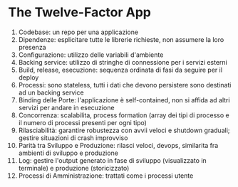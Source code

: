# The Twelve-Factor App

1. Codebase: un repo per una applicazione
2. Dipendenze: esplicitare tutte le librerie richieste, non assumere la loro presenza
3. Configurazione: utilizzo delle variabili d'ambiente
4. Backing service: utilizzo di stringhe di connessione per i servizi esterni
5. Build, release, esecuzione: sequenza ordinata di fasi da seguire per il deploy
6. Processi: sono stateless, tutti i dati che devono persistere sono destinati ad un backing service
7. Binding delle Porte: l'applicazione è self-contained, non si affida ad altri servizi per andare in esecuzione
8. Concorrenza: scalabilita, process formation (array dei tipi di processo e il numero di processi presenti per ogni tipo)
9. Rilasciabilità: garantire robustezza con avvii veloci e shutdown graduali; gestire situazioni di crash improvviso
10. Parità tra Sviluppo e Produzione: rilasci veloci, devops, similarita fra ambienti di sviluppo e produzione
11. Log: gestire l'output generato in fase di sviluppo (visualizzato in terminale) e produzione (storicizzato)
12. Processi di Amministrazione: trattati come i processi utente
